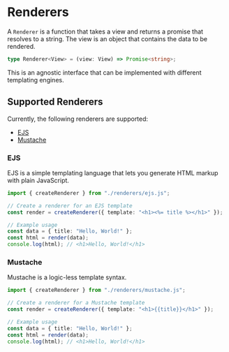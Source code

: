 # Renderers

A `Renderer` is a function that takes a view and returns a promise that resolves
to a string. The view is an object that contains the data to be rendered.

```ts
type Renderer<View> = (view: View) => Promise<string>;
```

This is an agnostic interface that can be implemented with different templating
engines.

## Supported Renderers

Currently, the following renderers are supported:

- [EJS](#ejs)
- [Mustache](#mustache)

### EJS

EJS is a simple templating language that lets you generate HTML markup with
plain JavaScript.

```ts
import { createRenderer } from "./renderers/ejs.js";

// Create a renderer for an EJS template
const render = createRenderer({ template: "<h1><%= title %></h1>" });

// Example usage
const data = { title: "Hello, World!" };
const html = render(data);
console.log(html); // <h1>Hello, World!</h1>
```

### Mustache

Mustache is a logic-less template syntax.

```ts
import { createRenderer } from "./renderers/mustache.js";

// Create a renderer for a Mustache template
const render = createRenderer({ template: "<h1>{{title}}</h1>" });

// Example usage
const data = { title: "Hello, World!" };
const html = render(data);
console.log(html); // <h1>Hello, World!</h1>
```
